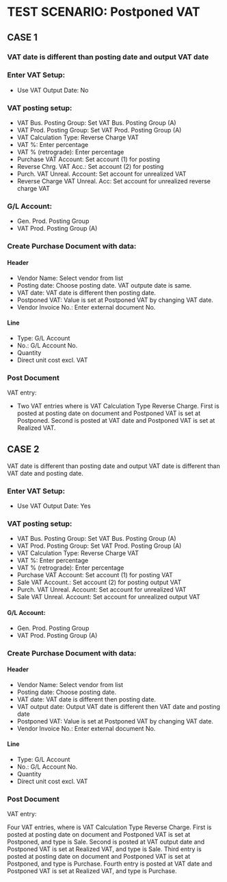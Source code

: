 # TEST SCENARIO: Postponed VAT

## CASE 1 

### VAT date is different than posting date and output VAT date

### Enter VAT Setup:

-	Use VAT Output Date: No

### VAT posting setup:

-	VAT Bus. Posting Group: Set VAT Bus. Posting Group (A)
-	VAT Prod. Posting Group: Set VAT Prod. Posting Group (A)
-	VAT Calculation Type: Reverse Charge VAT
-	VAT %: Enter percentage
-	VAT % (retrograde): Enter percentage
-	Purchase VAT Account: Set account (1) for posting
-	Reverse Chrg. VAT Acc.: Set account (2) for posting
-	Purch. VAT Unreal. Account: Set account for unrealized VAT
-	Reverse Charge VAT Unreal. Acc: Set account for unrealized reverse charge VAT

### G/L Account:

-	Gen. Prod. Posting Group
-	VAT Prod. Posting Group (A)

### Create Purchase Document with data:

#### Header

-	Vendor Name: Select vendor from list
-	Posting date: Choose posting date. VAT outpute date is same.
-	VAT date: VAT date is different then posting date.
-	Postponed VAT: Value is set at Postponed VAT by changing VAT date.
-	Vendor Invoice No.: Enter external document No.

#### Line

-	Type: G/L Account
-	No.: G/L Account No.
-	Quantity
-	Direct unit cost excl. VAT

### Post Document

VAT entry:

-	Two VAT entries where is VAT Calculation Type Reverse Charge. First is posted at posting date on document and Postponed VAT is set at Postponed. Second is posted at VAT date and Postponed VAT is set at Realized VAT.

## CASE 2 

VAT date is different than posting date and output VAT date is different than VAT date and posting date.

### Enter VAT Setup:

-	Use VAT Output Date: Yes

### VAT posting setup:

-	VAT Bus. Posting Group: Set VAT Bus. Posting Group (A)
-	VAT Prod. Posting Group: Set VAT Prod. Posting Group (A)
-	VAT Calculation Type: Reverse Charge VAT
-	VAT %: Enter percentage
-	VAT % (retrograde): Enter percentage
-	Purchase VAT Account: Set account (1) for posting VAT
-	Sale VAT Account.: Set account (2) for posting output VAT
-	Purch. VAT Unreal. Account: Set account for unrealized VAT
-	Sale VAT Unreal. Account: Set account for unrealized output VAT

#### G/L Account:

-	Gen. Prod. Posting Group
-	VAT Prod. Posting Group (A)

### Create Purchase Document with data:

#### Header

-	Vendor Name: Select vendor from list
-	Posting date: Choose posting date. 
-	VAT date: VAT date is different then posting date.
-	VAT output date: Output VAT date is different then VAT date and posting date
-	Postponed VAT: Value is set at Postponed VAT by changing VAT date.
-	Vendor Invoice No.: Enter external document No.

#### Line

-	Type: G/L Account
-	No.: G/L Account No.
-	Quantity
-	Direct unit cost excl. VAT

### Post Document

VAT entry:

Four VAT entries, where is VAT Calculation Type Reverse Charge. First is posted at posting date on document and Postponed VAT is set at Postponed, and type is Sale. Second is posted at VAT output date and Postponed VAT is set at Realized VAT, and type is Sale. Third entry is posted at posting date on document and Postponed VAT is set at Postponed, and type is Purchase. Fourth entry is posted at VAT date and Postponed VAT is set at Realized VAT, and type is Purchase.
